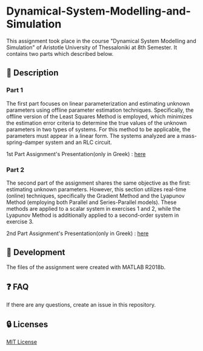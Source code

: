 # Dynamical-System-Modelling-and-Simulation
This assignment took place in the course "Dynamical System Modelling and Simulation" of Aristotle University of Thessaloniki at 8th Semester. It contains two parts which described below.

## :ledger: Description 
### Part 1
The first part focuses on linear parameterization and estimating unknown parameters using offline parameter estimation techniques. Specifically, the offline version of the Least Squares Method is employed, which minimizes the estimation error criteria to determine the true values of the unknown parameters in two types of systems. For this method to be applicable, the parameters must appear in a linear form. The systems analyzed are a mass-spring-damper system and an RLC circuit.

1st Part Assignment's Presentation(only in Greek) : [here](Part1/1η%20εργασία%20Προσομοίωση%20και%20Μοντελοποίηση%20Δυναμικών%20Συστυμάτων%202022.pdf)

### Part 2
The second part of the assignment shares the same objective as the first: estimating unknown parameters. However, this section utilizes real-time (online) techniques, specifically the Gradient Method and the Lyapunov Method (employing both Parallel and Series-Parallel models). These methods are applied to a scalar system in exercises 1 and 2, while the Lyapunov Method is additionally applied to a second-order system in exercise 3.

2nd Part Assignment's Presentation(only in Greek) : [here](Part2/2η%20εργασία%20Προσομοίωση%20και%20Μοντελοποίηση%20Δυναμικών%20Συστυμάτων%202022.pdf)

##  :wrench: Development
The files of the assignment were created with MATLAB R2018b.

## :question: FAQ
If there are any questions, create an issue in this repository.

##  :lock: Licenses
[MIT License](LICENSE)
